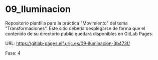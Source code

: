 # 09_Iluminacion

Repositorio plantilla para la práctica "Movimiento" del tema "Transformaciones". Este sitio debería desplegarse de forma que el contenido de su directorio public quedará disponibles en GitLab Pages.

URL: https://gitlab-pages.eif.urjc.es/09-iluminacion-3b473f/

Fase: 4